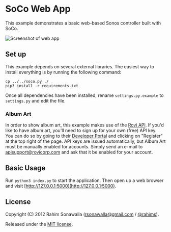 # SoCo Web App
This example demonstrates a basic web-based Sonos controller built with SoCo.

![Screenshot of web app](https://github.com/rahims/SoCo/raw/master/examples/webapp/screenshot.png)

## Set up
This example depends on several external libraries. The easiest way to install everything is by running the following command:

```
cp ../../soco.py ./
pip3 install -r requirements.txt
```

Once all dependencies have been installed, rename `settings.py.example` to `settings.py` and edit the file.

### Album Art
In order to show album art, this example makes use of the [Rovi API](http://developer.rovicorp.com). If you'd like to have album art, you'll need to sign up for your own (free) API key. You can do so by going to their [Developer Portal](http://developer.rovicorp.com) and clicking on "Register" at the top right of the page. API keys are issued automatically, but Album Art must be manually enabled for accounts. Simply send an e-mail to [apisupport@rovicorp.com](apisupport@rovicorp.com) and ask that it be enabled for your account.

## Basic Usage
Run `python3 index.py` to start the application. Then open up a web browser and visit [http://127.0.0.1:5000](http://127.0.0.1:5000).

## License
Copyright (C) 2012 Rahim Sonawalla ([rsonawalla@gmail.com](mailto:rsonawalla@gmail.com) / [@rahims](http://twitter.com/rahims)).

Released under the [MIT license](http://www.opensource.org/licenses/mit-license.php).
